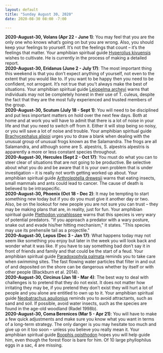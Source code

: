 ```yaml
---
layout: default
title: "Sunday August 30, 2020"
date: 2020-08-30 08:00 -7:00

---
```



**2020-August-30, Volans (Apr 22 - June 1)**: You may feel that you are the only one who knows what’s going on but you are wrong. Also, you should keep your feelings to yourself. It’s not the feelings that count – it’s the feelings that matter. Your amphibian spiritual guide [Hyperolius kivuensis](https://amphibiaweb.org/cgi/amphib_query?where-genus=Hyperolius&where-species=kivuensis) wishes to cultivate. He is currently in the process of making a detailed report.  <br />
**2020-August-30, Eridanus (June 2 - July 17)**: The most important thing this weekend is that you don’t expect anything of yourself, not even to the extent that you would like to. If you want to be happy then you need to be confident, not arrogant. It’s not true that you’t always make the best of situations. Your amphibian spiritual guide [Leiopelma archeyi](https://amphibiaweb.org/cgi/amphib_query?where-genus=Leiopelma&where-species=archeyi) warns that individuals may not be completely honest in their use of T. culeus, despite the fact that they are the most fully experienced and trusted members of the group.  <br />
**2020-August-30, Scutum (July 18 - Sept 1)**: You will need to be disciplined and put less important matters on hold over the next few days. Both at home and at work you will have to admit that there is a lot of noise in your life and that you need to switch off from it. Either it will stop being so noisy, or you will save a lot of noise and trouble. Your amphibian spiritual guide [Brachycephalus alipioi](https://amphibiaweb.org/cgi/amphib_query?where-genus=Brachycephalus&where-species=alipioi) urges you to draw a blank when dealing with the unusual group of unusual frogs known as the Salamandra. The frogs are all Salamandra, and although some are S. alpestris, S. alpestris alpestris is apparently a more or less constant species throughout.  <br />
**2020-August-30, Hercules (Sept 2 - Oct 17)**: You must do what you can to steer clear of situations that are not going to be productive. Be selective about what you do and be aware that it is your own problem that is under investigation – it is really not worth getting worked up about. Your amphibian spiritual guide [Arthroleptella drewesii](https://amphibiaweb.org/cgi/amphib_query?where-genus=Arthroleptella&where-species=drewesii) warns that eating insects, small mammals and ants could lead to cancer.  The cause of death is believed to be intraspecific.  <br />
**2020-August-30, Phoenix (Oct 18 - Dec 2)**: It may be tempting to start something new today but if you do you must give it another day or two. Also, be on the lookout for new people you are not sure you can trust – they may be making plans that are, in reality, just for fun. Your amphibian spiritual guide [Plethodon yonahlossee](https://amphibiaweb.org/cgi/amphib_query?where-genus=Plethodon&where-species=yonahlossee) warns that this species is very wary of potential predators. "If you approach a predator with a wary posture, snake out and evade his/her hitting mechanism," it states. "This species may use its prehensile tail as a projectile."   <br />
**2020-August-30, Lepus (Dec 3 - Jan 17)**: What happens today may not seem like something you enjoy but later in the week you will look back and wonder what it was like. If you have to say something bad don’t say it in front of friends and family and that could be the start of a feud. Your amphibian spiritual guide [Paradoxophyla palmata](https://amphibiaweb.org/cgi/amphib_query?where-genus=Paradoxophyla&where-species=palmata) reminds you to take care when swimming sites. The fast flowing water particles that filter in and out of and deposited on the shore can be dangerous whether by itself or with other people (Blackburn et al. 2014).  <br />
**2020-August-30, Circinus (Jan 18 - Mar 4)**: The best way to deal with challenges is to pretend that they do not exist. It does not matter how irritating they may be, if you pretend they don’t exist they will hurt a lot of people and you alone are entitled to own up to it. Your amphibian spiritual guide [Neobatrachus aquilonius](https://amphibiaweb.org/cgi/amphib_query?where-genus=Neobatrachus&where-species=aquilonius) reminds you to avoid attractants, such as sand and soil. If possible, avoid water insects, such as the species are found in the age-old woodland (Radel 1998b).  <br />
**2020-August-30, Coma Berenices (Mar 5 - Apr 21)**: You will have to make a few quick adjustments and make sure you know what you want in terms of a long-term strategy. The only danger is you may hesitate too much and give up on it too soon – unless you believe you really mean it. Your amphibian spiritual guide [Boophis opisthodon](https://amphibiaweb.org/cgi/amphib_query?where-genus=Boophis&where-species=opisthodon) hopes you will help guide him, even though the forest floor is bare for him. Of 10 large phyllophilus eggs in a sac, 4 are missing.  <br />

